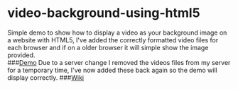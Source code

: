 # video-background-using-html5
Simple demo to show how to display a video as your background image on a website with HTML5,
I've added the correctly formatted video files for each browser and if on a older browser it will simple show the image provided.<br/>
###<a href="https://ruddernation-designs.github.io/video-background" target="_blank" title="Video Background Demo">Demo</a>
Due to a server change I removed the videos files from my server for a temporary time, I've now added these back again so the demo will display correctly.
###<a href="https://github.com/Ruddernation-Designs/ruddernation-designs.github.io/wiki" target="_blank">Wiki</a>
